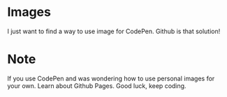 # Images

I just want to find a way to use image for CodePen. Github is that solution!

# Note

If you use CodePen and was wondering how to use personal images for your own. Learn about Github Pages. Good luck, keep coding.